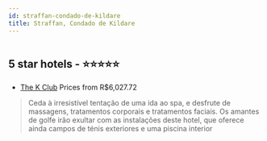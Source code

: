 ```yaml
---
id: straffan-condado-de-kildare
title: Straffan, Condado de Kildare
---
```


<center><img src="https://i.travelapi.com/hotels/1000000/80000/78600/78594/a747c843_z.jpg" alt="" /></center>


##  5 star hotels - ⭐️⭐️⭐️⭐️⭐️

-    [The K Club](https://www.hurb.com/br/aud/https://www.hurb.com/br/hotels/straffan/the-k-club-HT-I8VT?cmp=18055) Prices from R$6,027.72
   > Ceda à irresistível tentação de uma ida ao spa, e desfrute de massagens, tratamentos corporais e tratamentos faciais. Os amantes de golfe irão exultar com as instalações deste hotel, que oferece ainda campos de ténis exteriores e uma piscina interior
